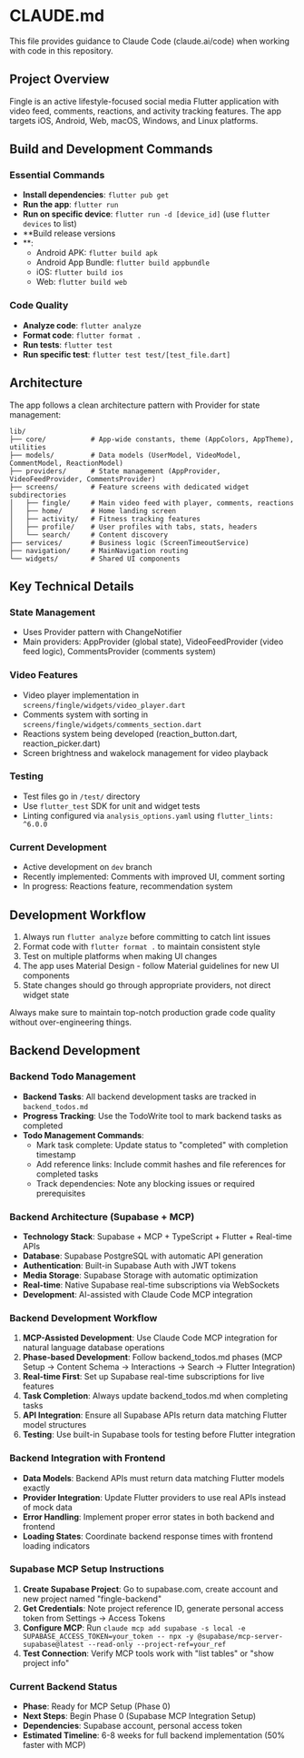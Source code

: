 # CLAUDE.md

This file provides guidance to Claude Code (claude.ai/code) when working with code in this repository.

## Project Overview

Fingle is an active lifestyle-focused social media Flutter application with video feed, comments, reactions, and activity tracking features. The app targets iOS, Android, Web, macOS, Windows, and Linux platforms.

## Build and Development Commands

### Essential Commands
- **Install dependencies**: `flutter pub get`
- **Run the app**: `flutter run`
- **Run on specific device**: `flutter run -d [device_id]` (use `flutter devices` to list)
- **Build release versions
- **:
  - Android APK: `flutter build apk`
  - Android App Bundle: `flutter build appbundle`
  - iOS: `flutter build ios`
  - Web: `flutter build web`

### Code Quality
- **Analyze code**: `flutter analyze`
- **Format code**: `flutter format .`
- **Run tests**: `flutter test`
- **Run specific test**: `flutter test test/[test_file.dart]`

## Architecture

The app follows a clean architecture pattern with Provider for state management:

```
lib/
├── core/           # App-wide constants, theme (AppColors, AppTheme), utilities
├── models/         # Data models (UserModel, VideoModel, CommentModel, ReactionModel)
├── providers/      # State management (AppProvider, VideoFeedProvider, CommentsProvider)
├── screens/        # Feature screens with dedicated widget subdirectories
│   ├── fingle/     # Main video feed with player, comments, reactions
│   ├── home/       # Home landing screen
│   ├── activity/   # Fitness tracking features
│   ├── profile/    # User profiles with tabs, stats, headers
│   └── search/     # Content discovery
├── services/       # Business logic (ScreenTimeoutService)
├── navigation/     # MainNavigation routing
└── widgets/        # Shared UI components
```

## Key Technical Details

### State Management
- Uses Provider pattern with ChangeNotifier
- Main providers: AppProvider (global state), VideoFeedProvider (video feed logic), CommentsProvider (comments system)

### Video Features
- Video player implementation in `screens/fingle/widgets/video_player.dart`
- Comments system with sorting in `screens/fingle/widgets/comments_section.dart`
- Reactions system being developed (reaction_button.dart, reaction_picker.dart)
- Screen brightness and wakelock management for video playback

### Testing
- Test files go in `/test/` directory
- Use `flutter_test` SDK for unit and widget tests
- Linting configured via `analysis_options.yaml` using `flutter_lints: ^6.0.0`

### Current Development
- Active development on `dev` branch
- Recently implemented: Comments with improved UI, comment sorting
- In progress: Reactions feature, recommendation system

## Development Workflow

1. Always run `flutter analyze` before committing to catch lint issues
2. Format code with `flutter format .` to maintain consistent style
3. Test on multiple platforms when making UI changes
4. The app uses Material Design - follow Material guidelines for new UI components
5. State changes should go through appropriate providers, not direct widget state

Always make sure to maintain top-notch production grade code quality without over-engineering things.

## Backend Development

### Backend Todo Management
- **Backend Tasks**: All backend development tasks are tracked in `backend_todos.md`
- **Progress Tracking**: Use the TodoWrite tool to mark backend tasks as completed
- **Todo Management Commands**:
  - Mark task complete: Update status to "completed" with completion timestamp
  - Add reference links: Include commit hashes and file references for completed tasks
  - Track dependencies: Note any blocking issues or required prerequisites

### Backend Architecture (Supabase + MCP)
- **Technology Stack**: Supabase + MCP + TypeScript + Flutter + Real-time APIs
- **Database**: Supabase PostgreSQL with automatic API generation
- **Authentication**: Built-in Supabase Auth with JWT tokens
- **Media Storage**: Supabase Storage with automatic optimization
- **Real-time**: Native Supabase real-time subscriptions via WebSockets
- **Development**: AI-assisted with Claude Code MCP integration

### Backend Development Workflow
1. **MCP-Assisted Development**: Use Claude Code MCP integration for natural language database operations
2. **Phase-based Development**: Follow backend_todos.md phases (MCP Setup → Content Schema → Interactions → Search → Flutter Integration)
3. **Real-time First**: Set up Supabase real-time subscriptions for live features
4. **Task Completion**: Always update backend_todos.md when completing tasks
5. **API Integration**: Ensure all Supabase APIs return data matching Flutter model structures
6. **Testing**: Use built-in Supabase tools for testing before Flutter integration

### Backend Integration with Frontend
- **Data Models**: Backend APIs must return data matching Flutter models exactly
- **Provider Integration**: Update Flutter providers to use real APIs instead of mock data
- **Error Handling**: Implement proper error states in both backend and frontend
- **Loading States**: Coordinate backend response times with frontend loading indicators

### Supabase MCP Setup Instructions
1. **Create Supabase Project**: Go to supabase.com, create account and new project named "fingle-backend"
2. **Get Credentials**: Note project reference ID, generate personal access token from Settings → Access Tokens
3. **Configure MCP**: Run `claude mcp add supabase -s local -e SUPABASE_ACCESS_TOKEN=your_token -- npx -y @supabase/mcp-server-supabase@latest --read-only --project-ref=your_ref`
4. **Test Connection**: Verify MCP tools work with "list tables" or "show project info"

### Current Backend Status
- **Phase**: Ready for MCP Setup (Phase 0)
- **Next Steps**: Begin Phase 0 (Supabase MCP Integration Setup)
- **Dependencies**: Supabase account, personal access token
- **Estimated Timeline**: 6-8 weeks for full backend implementation (50% faster with MCP)